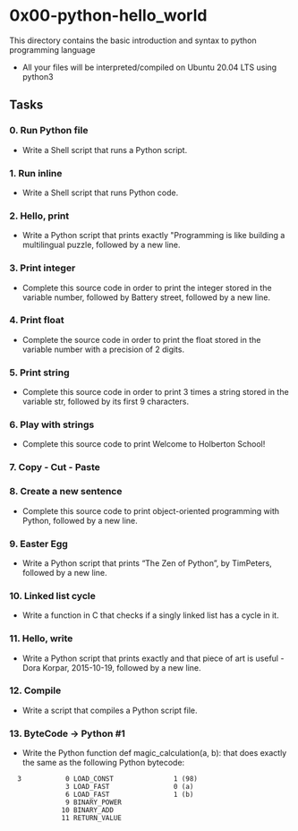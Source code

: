 # 0x00-python-hello_world
This directory contains the basic introduction and syntax to python programming language
- All your files will be interpreted/compiled on Ubuntu 20.04 LTS using python3

## Tasks
### 0. Run Python file
- Write a Shell script that runs a Python script.

### 1. Run inline
- Write a Shell script that runs Python code.

### 2. Hello, print
- Write a Python script that prints exactly "Programming is like building a multilingual puzzle, followed by a new line.

### 3. Print integer
- Complete this source code in order to print the integer stored in the variable number, followed by Battery street, followed by a new line.

### 4. Print float
- Complete the source code in order to print the float stored in the variable number with a precision of 2 digits.

### 5. Print string
- Complete this source code in order to print 3 times a string stored in the variable str, followed by its first 9 characters.

### 6. Play with strings
- Complete this source code to print Welcome to Holberton School!

### 7. Copy - Cut - Paste


### 8. Create a new sentence
- Complete this source code to print object-oriented programming with Python, followed by a new line.

### 9. Easter Egg
- Write a Python script that prints “The Zen of Python”, by TimPeters, followed by a new line.

### 10. Linked list cycle
- Write a function in C that checks if a singly linked list has a cycle in it.

### 11. Hello, write
- Write a Python script that prints exactly and that piece of art is useful - Dora Korpar, 2015-10-19, followed by a new line.

### 12. Compile
- Write a script that compiles a Python script file.

### 13. ByteCode -> Python #1
- Write the Python function def magic_calculation(a, b): that does exactly the same as the following Python bytecode:
```
  3           0 LOAD_CONST               1 (98)
              3 LOAD_FAST                0 (a)
              6 LOAD_FAST                1 (b)
              9 BINARY_POWER
             10 BINARY_ADD
             11 RETURN_VALUE
```
